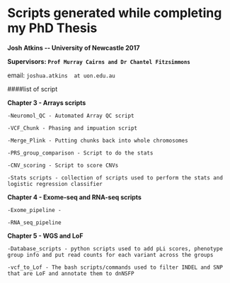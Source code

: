 # Scripts generated while completing my PhD Thesis

**Josh Atkins -- University of Newcastle 2017** 

**Supervisors: `Prof Murray Cairns and Dr Chantel Fitzsimmons`** 

email:
`joshua.atkins  at uon.edu.au`


####list of script 

**Chapter 3 - Arrays scripts** 

```
-Neuromol_QC - Automated Array QC script 

-VCF_Chunk - Phasing and impuation script 

-Merge_Plink - Putting chunks back into whole chromosomes

-PRS_group_comparison - Script to do the stats 

-CNV_scoring - Script to score CNVs 

-Stats scripts - collection of scripts used to perform the stats and logistic regression classifier

```


**Chapter 4 - Exome-seq and RNA-seq scripts**

```
-Exome_pipeline - 

-RNA_seq_pipeline
```

**Chapter 5 - WGS and LoF**
 ```
-Database_scripts - python scripts used to add pLi scores, phenotype group info and put read counts for each variant across the groups

-vcf_to_Lof - The bash scripts/commands used to filter INDEL and SNP that are LoF and annotate them to dnNSFP

```
